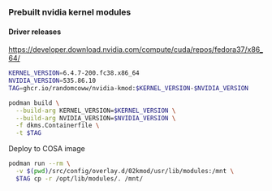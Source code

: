 ### Prebuilt nvidia kernel modules

#### Driver releases
https://developer.download.nvidia.com/compute/cuda/repos/fedora37/x86_64/

```bash
KERNEL_VERSION=6.4.7-200.fc38.x86_64
NVIDIA_VERSION=535.86.10
TAG=ghcr.io/randomcoww/nvidia-kmod:$KERNEL_VERSION-$NVIDIA_VERSION

podman build \
  --build-arg KERNEL_VERSION=$KERNEL_VERSION \
  --build-arg NVIDIA_VERSION=$NVIDIA_VERSION \
  -f dkms.Containerfile \
  -t $TAG
```

Deploy to COSA image

```bash
podman run --rm \
  -v $(pwd)/src/config/overlay.d/02kmod/usr/lib/modules:/mnt \
  $TAG cp -r /opt/lib/modules/. /mnt/
```

